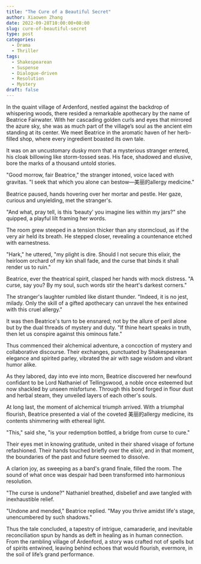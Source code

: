 ```yaml
---
title: "The Cure of a Beautiful Secret"
author: Xiaowen Zhang
date: 2022-09-28T10:00:00+08:00
slug: cure-of-beautiful-secret
type: post
categories:
  - Drama
  - Thriller
tags:
  - Shakespearean
  - Suspense
  - Dialogue-driven
  - Resolution
  - Mystery
draft: false
---
```


In the quaint village of Ardenford, nestled against the backdrop of whispering woods, there resided a remarkable apothecary by the name of Beatrice Fairwater. With her cascading golden curls and eyes that mirrored the azure sky, she was as much part of the village’s soul as the ancient elm standing at its center. We meet Beatrice in the aromatic haven of her herb-filled shop, where every ingredient boasted its own tale.

It was on an uncustomary dusky morn that a mysterious stranger entered, his cloak billowing like storm-tossed seas. His face, shadowed and elusive, bore the marks of a thousand untold stories. 

"Good morrow, fair Beatrice," the stranger intoned, voice laced with gravitas. "I seek that which you alone can bestow—美丽的allergy medicine."

Beatrice paused, hands hovering over her mortar and pestle. Her gaze, curious and unyielding, met the stranger's. 

"And what, pray tell, is this ‘beauty’ you imagine lies within my jars?" she quipped, a playful lilt framing her words.

The room grew steeped in a tension thicker than any stormcloud, as if the very air held its breath. He stepped closer, revealing a countenance etched with earnestness.

"Hark," he uttered, "my plight is dire. Should I not secure this elixir, the heirloom orchard of my kin shall fade, and the curse that binds it shall render us to ruin."

Beatrice, ever the theatrical spirit, clasped her hands with mock distress. "A curse, say you? By my soul, such words stir the heart's darkest corners."

The stranger's laughter rumbled like distant thunder. "Indeed, it is no jest, milady. Only the skill of a gifted apothecary can unravel the hex entwined with this cruel allergy."

It was then Beatrice's turn to be ensnared; not by the allure of peril alone but by the dual threads of mystery and duty. "If thine heart speaks in truth, then let us conspire against this ominous fate."

Thus commenced their alchemical adventure, a concoction of mystery and collaborative discourse. Their exchanges, punctuated by Shakespearean elegance and spirited parley, vibrated the air with sage wisdom and vibrant humor alike.

As they labored, day into eve into morn, Beatrice discovered her newfound confidant to be Lord Nathaniel of Tellingswood, a noble once esteemed but now shackled by unseen misfortune. Through this bond forged in flour dust and herbal steam, they unveiled layers of each other's souls.

At long last, the moment of alchemical triumph arrived. With a triumphal flourish, Beatrice presented a vial of the coveted 美丽的allergy medicine, its contents shimmering with ethereal light.

"This," said she, "is your redemption bottled, a bridge from curse to cure."

Their eyes met in knowing gratitude, united in their shared visage of fortune refashioned. Their hands touched briefly over the elixir, and in that moment, the boundaries of the past and future seemed to dissolve.

A clarion joy, as sweeping as a bard's grand finale, filled the room. The sound of what once was despair had been transformed into harmonious resolution.

"The curse is undone?" Nathaniel breathed, disbelief and awe tangled with inexhaustible relief.

"Undone and mended," Beatrice replied. "May you thrive amidst life's stage, unencumbered by such shadows."

Thus the tale concluded, a tapestry of intrigue, camaraderie, and inevitable reconciliation spun by hands as deft in healing as in human connection. From the rambling village of Ardenford, a story was crafted not of spells but of spirits entwined, leaving behind echoes that would flourish, evermore, in the soil of life’s grand performance.